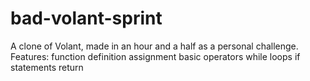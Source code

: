 # bad-volant-sprint
A clone of Volant, made in an hour and a half as a personal challenge.
Features:
function definition
assignment
basic operators
while loops
if statements
return
